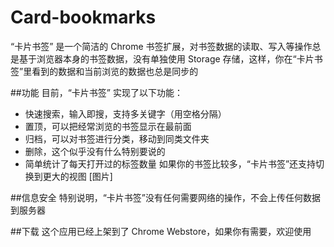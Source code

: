 # Card-bookmarks
“卡片书签” 是一个简洁的 Chrome 书签扩展，对书签数据的读取、写入等操作总是基于浏览器本身的书签数据，没有单独使用 Storage 存储，这样，你在“卡片书签”里看到的数据和当前浏览的数据也总是同步的

##功能
目前，“卡片书签” 实现了以下功能：
* 快速搜索，输入即搜，支持多关键字（用空格分隔）
* 置顶，可以把经常浏览的书签显示在最前面
* 归档，可以对书签进行分类，移动到同类文件夹
*  删除，这个似乎没有什么特别要说的
* 简单统计了每天打开过的标签数量
如果你的书签比较多，“卡片书签”还支持切换到更大的视图
[图片]
![]()

##信息安全
特别说明，“卡片书签”没有任何需要网络的操作，不会上传任何数据到服务器

##下载
这个应用已经上架到了 Chrome Webstore，如果你有需要，欢迎使用
